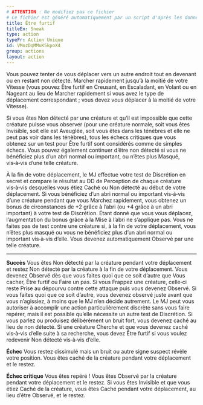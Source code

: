 ```yaml
---
# ATTENTION : Ne modifiez pas ce fichier
# Ce fichier est généré automatiquement par un script d'après les données du module Foundry VTT officiel et de sa traduction
title: Être furtif
titleEn: Sneak
type: action
typeFr: Action Unique
id: VMozDqMMuK5kpoX4
group: actions
layout: action
---
```

<p>Vous pouvez tenter de vous déplacer vers un autre endroit tout en devenant ou en restant <a class="entity-link" draggable="true" data-pack="pf2e.conditionitems" data-id="VRSef5y1LmL2Hkjf">non détecté</a>. Marcher rapidement jusqu’à la moitié de votre Vitesse (vous pouvez Être furtif en Creusant, en Escaladant, en Volant ou en Nageant au lieu de Marcher rapidement si vous avez le type de déplacement correspondant ; vous devez vous déplacer à la moitié de votre Vitesse).</p><p>Si vous êtes Non détecté par une créature et qu’il est impossible que cette créature puisse vous observer (pour une créature normale, soit vous êtes <a class="entity-link" draggable="true" data-pack="pf2e.conditionitems" data-id="zJxUflt9np0q4yML">Invisible</a>, soit elle est <a class="entity-link" draggable="true" data-pack="pf2e.conditionitems" data-id="XgEqL1kFApUbl5Z2">Aveuglée</a>, soit vous êtes dans les ténèbres et elle ne peut pas voir dans les ténèbres), tous les échecs critiques que vous obtenez sur un test pour Être furtif sont considérés comme de simples échecs. Vous pouvez également continuer d’être non détecté si vous ne bénéficiez plus d’un abri normal ou important, ou n’êtes plus <a class="entity-link" draggable="true" data-pack="pf2e.conditionitems" data-id="DmAIPqOBomZ7H95W">Masqué</a>, vis‑à‑vis d’une telle créature.</p><p>À la fin de votre déplacement, le MJ effectue votre test de Discrétion en secret et compare le résultat au DD de Perception de chaque créature vis‑à‑vis desquelles vous étiez <a class="entity-link" draggable="true" data-pack="pf2e.conditionitems" data-id="iU0fEDdBp3rXpTMC">Caché</a> ou Non détecté au début de votre déplacement. Si vous bénéficiez d’un abri normal ou important vis‑à‑vis d’une créature pendant que vous Marchez rapidement, vous obtenez un bonus de circonstances de +2 grâce à l’abri (ou +4 grâce à un abri important) à votre test de Discrétion. Étant donné que vous vous déplacez, l’augmentation du bonus grâce à la <a class="entity-link" draggable="true" data-pack="pf2e.actionspf2e" data-id="ust1jJSCZQUhBZIz">Mise à l’abri</a> ne s’applique pas. Vous ne faites pas de test contre une créature si, à la fin de votre déplacement, vous n’êtes plus masqué ou vous ne bénéficiez plus d’un abri normal ou important vis‑à‑vis d’elle. Vous devenez automatiquement <a class="entity-link" draggable="true" data-pack="pf2e.conditionitems" data-id="1wQY3JYyhMYeeV2G">Observé</a> par une telle créature.</p><hr><p><strong>Succès</strong> Vous êtes Non détecté par la créature pendant votre déplacement et restez Non détecté par la créature à la fin de votre déplacement. Vous devenez Observé dès que vous faites quoi que ce soit d’autre que Vous cacher, Être furtif ou Faire un pas. Si vous Frappez une créature, celle‑ci reste <a class="entity-link" draggable="true" data-pack="pf2e.conditionitems" data-id="AJh5ex99aV6VTggg">Prise au dépourvu</a> contre cette attaque puis vous devenez Observé. Si vous faites quoi que ce soit d’autre, vous devenez observé juste avant que vous n’agissiez, à moins que le MJ n’en décide autrement. Le MJ peut vous autoriser à accomplir une action particulièrement discrète sans vous faire repérer, mais il est possible qu’elle nécessite un autre test de Discrétion. Si vous parlez ou produisez délibérément un bruit fort, vous devenez caché au lieu de non détecté. Si une créature <a class="entity-link" draggable="true" data-pack="pf2e.actionspf2e" data-id="BlAOM2X92SI6HMtJ">Cherche</a> et que vous devenez caché vis‑à‑vis d’elle suite à sa recherche, vous devez Être furtif si vous voulez redevenir Non détecté vis‑à‑vis d’elle.</p><p><strong>Échec</strong> Vous restez dissimulé mais un bruit ou autre signe suspect révèle votre position. Vous êtes caché de la créature pendant votre déplacement et le restez.</p><p><strong>Échec critique</strong> Vous êtes repéré ! Vous êtes Observé par la créature pendant votre déplacement et le restez. Si vous êtes Invisible et que vous étiez Caché de la créature, vous êtes Caché pendant votre déplacement, au lieu d’être Observé, et le restez.</p>
